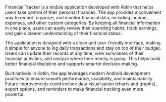 Financial Tracker is a mobile application developed with Kotlin that helps users take control of their personal finances. The app provides a convenient way to record, organize, and monitor financial data, including income, expenses, and other custom categories. By keeping all financial information in one place, users can easily review their spending habits, track earnings, and gain a clearer understanding of their financial status.

The application is designed with a clean and user-friendly interface, making it simple for anyone to log daily transactions and stay on top of their budget. Users can update their records at any time, view summaries of their financial activities, and analyze where their money is going. This helps build better financial discipline and supports smarter decision-making.

Built natively in Kotlin, the app leverages modern Android development practices to ensure smooth performance, scalability, and maintainability. Future improvements could include data visualization (charts and graphs), export options, and reminders to make financial tracking even more powerful.
